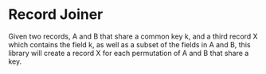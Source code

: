 # Record Joiner

Given two records, A and B that share a common key k, and a third record X which contains the field k,
as well as a subset of the fields in A and B, this library will create a record X for each permutation
of A and B that share a key.
